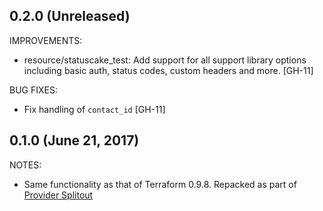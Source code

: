 ## 0.2.0 (Unreleased)

IMPROVEMENTS:

* resource/statuscake_test: Add support for all support library options including basic auth, status codes, custom headers and more. [GH-11]


BUG FIXES:

* Fix handling of `contact_id` [GH-11]


## 0.1.0 (June 21, 2017)

NOTES:

* Same functionality as that of Terraform 0.9.8. Repacked as part of [Provider Splitout](https://www.hashicorp.com/blog/upcoming-provider-changes-in-terraform-0-10/)
